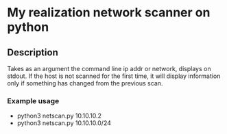 # My realization network scanner on python
## Description
Takes as an argument the command line ip addr or network, displays on stdout. If the host is not scanned for the first time, it will display information only if something has changed from the previous scan. 
### Example usage
- python3 netscan.py 10.10.10.2
- python3 netscan.py 10.10.10.0/24
